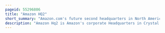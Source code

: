 ```yaml
---
pageid: 55296806
title: "Amazon HQ2"
short_summary: "Amazon.com's future second headquarters in North America"
description: "Amazon Hq2 is Amazon's corporate Headquarters in Crystal City, Arlington, Virginia and is an Expansion of the Company's Headquarters in Seattle, Washington. Phase i, which has Capacity for 14,000 Employees, opened in June 2023. Phase Ii Construction is delayed and there is no Timeline for Development."
---
```

